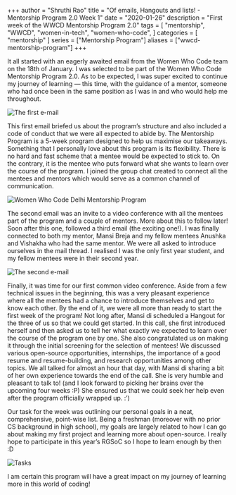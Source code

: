 +++
author = "Shruthi Rao"
title = "Of emails, Hangouts and lists! - Mentorship Program 2.0 Week 1"
date = "2020-01-26"
description = "First week of the WWCD Mentorship Program 2.0" 
tags = [
    "mentorship",
    "WWCD",
    "women-in-tech",
    "women-who-code",
]
categories = [
    "mentorship"
]
series = ["Mentorship Program"]
aliases = ["wwcd-mentorship-program"]
+++

It all started with an eagerly awaited email from the Women Who Code team on the 18th of January. I was selected to be part of the Women Who Code Mentorship Program 2.0. As to be expected, I was super excited to continue my journey of learning — this time, with the guidance of a mentor, someone who had once been in the same position as I was in and who would help me throughout.

![The first e-mail](../img/first-blog-email.png)

This first email briefed us about the program’s structure and also included a code of conduct that we were all expected to abide by. The Mentorship Program is a 5-week program designed to help us maximise our takeaways. Something that I personally love about this program is its flexibility. There is no hard and fast scheme that a mentee would be expected to stick to. On the contrary, it is the mentee who puts forward what she wants to learn over the course of the program. I joined the group chat created to connect all the mentees and mentors which would serve as a common channel of communication.

![Women Who Code Delhi Mentorship Program](../img/first-blog-wwcd-banner.png)

The second email was an invite to a video conference with all the mentees part of the program and a couple of mentors. More about this to follow later! Soon after this one, followed a third email (the exciting one!). I was finally connected to both my mentor, Mansi Breja and my fellow mentees Anushka and Vishakha who had the same mentor. We were all asked to introduce ourselves in the mail thread. I realised I was the only first year student, and my fellow mentees were in their second year.

![The second e-mail](../img/first-blog-email2.png)

Finally, it was time for our first common video conference. Aside from a few technical issues in the beginning, this was a very pleasant experience where all the mentees had a chance to introduce themselves and get to know each other. By the end of it, we were all more than ready to start the first week of the program!
Not long after, Mansi di scheduled a Hangout for the three of us so that we could get started. In this call, she first introduced herself and then asked us to tell her what exactly we expected to learn over the course of the program one by one. She also congratulated us on making it through the initial screening for the selection of mentees! We discussed various open-source opportunities, internships, the importance of a good resume and resume-building, and research opportunities among other topics. We all talked for almost an hour that day, with Mansi di sharing a bit of her own experience towards the end of the call. She is very humble and pleasant to talk to! (and I look forward to picking her brains over the upcoming four weeks :P) She ensured us that we could seek her help even after the program officially wrapped up. :’)

Our task for the week was outlining our personal goals in a neat, comprehensive, point-wise list. Being a freshman (moreover with no prior CS background in high school), my goals are largely related to how I can go about making my first project and learning more about open-source. I really hope to participate in this year’s RGSoC so I hope to learn enough by then :D

![Tasks](../img/first-blog-tasks.png)

I am certain this program will have a great impact on my journey of learning more in this world of coding!
